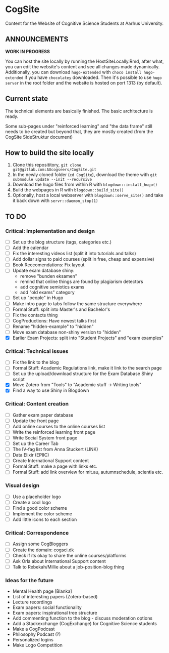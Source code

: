# CogSite

Content for the Website of Cognitive Science Students at Aarhus University.

## ANNOUNCEMENTS

**WORK IN PROGRESS**

You can host the site locally by running the HostSiteLocally.Rmd, after what, you can
edit the website's content and see all changes made dynamically. Additionally, you
can download `hugo-extended` with `choco install hugo-extended` if you have
`chocolatey` downloaded. Then it's possible to use `hugo server` in the root
folder and the website is hosted on port 1313 (by default).

## Current state

The technical elements are basically finished. The basic architecture is ready.

Some sub-pages under "reinforced learning" and "the data frame" still needs to
be created but beyond that, they are mostly created (from the CogSite SideStruktur document)

## How to build the site locally

1. Clone this reposititory, `git clone git@gitlab.com:AUcogseers/CogSite.git`
2. In the newly cloned folder (`cd CogSite`), download the theme with `git submodule update --init --recursive`
3. Download the hugo files from within R with `blogdown::install_hugo()`
4. Build the webpages in R with `blogdown::build_site()`
5. Optionally, host a local webserver with `blogdown::serve_site()` and take it back down with `servr::daemon_stop(1)`

## TO DO

### Critical: Implementation and design

- [ ] Set up the blog structure (tags, categories etc.)
- [ ] Add the calendar
- [ ] Fix the interesting videos list (split it into tutorials and talks)
- [ ] Add dollar signs to paid courses (split in free, cheap and expensive)
- [ ] Book Reccomendations: Fix layout
- [ ] Update exam database shiny:
    - remove "bunden eksamen"
    - remind that online things are found by plagiarism detectors
    - add cognitive semiotics exams
    - add "old exams" category
- [ ] Set up "people" in Hugo
- [ ] Make intro page to tabs follow the same structure everywhere
- [ ] Formal Stuff: split into Master's and Bachelor's
- [ ] Fix the contacts thing
- [ ] CogProductions: Have newest talks first
- [ ] Rename “hidden-example" to "hidden"
- [ ] Move exam database non-shiny version to "hidden"
- [x] Earlier Exam Projects: split into "Student Projects" and "exam examples"

### Critical: Technical issues

- [ ] Fix the link to the blog
- [ ] Formal Stuff: Academic Regulations link, make it link to the search page
- [ ] Set up the upload/download structure for the Exam Database Shiny script
- [x] Move Zotero from "Tools" to "Academic stuff -> Writing tools"
- [x] Find a way to use Shiny in Blogdown

### Critical: Content creation

- [ ] Gather exam paper database
- [ ] Update the front page
- [ ] Add online courses to the online courses list
- [ ] Write the reinforced learning front page
- [ ] Write Social System front page
- [ ] Set up the Career Tab
- [ ] The IV-fag list from Anna Stuckert (LINK)
- [ ] Data Elixir (EPIIC)
- [ ] Create International Support content
- [ ] Formal Stuff: make a page with links etc.
- [ ] Formal Stuff: add link overview for mit.au, autumnschedule, scientia etc.

### Visual design

- [ ] Use a placeholder logo
- [ ] Create a cool logo
- [ ] Find a good color scheme
- [ ] Implement the color scheme
- [ ] Add little icons to each section

### Critical: Correspondence

- [ ] Assign some CogBloggers
- [ ] Create the domain: cogsci.dk
- [ ] Check if its okay to share the online courses/platforms
- [ ] Ask Orla about International Support content
- [ ] Talk to Rebekah/Millie about a job-position-blog thing

### Ideas for the future

- Mental Health page [Blanka]
- List of interesting papers (Zotero-based)
- Lecture recordings
- Exam papers: social functionality
- Exam papers: inspirational tree structure
- Add commenting function to the blog - discuss moderation options
- Add a Stackexchange (CogExchange) for Cognitive Science students
- Make a CogPodcast
- Philosophy Podcast (?)
- Personalized logins
- Make Logo Competition
